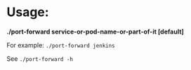 # Usage:

**./port-forward service-or-pod-name-or-part-of-it [default]**

For example:
`./port-forward jenkins`

See `./port-forward -h`